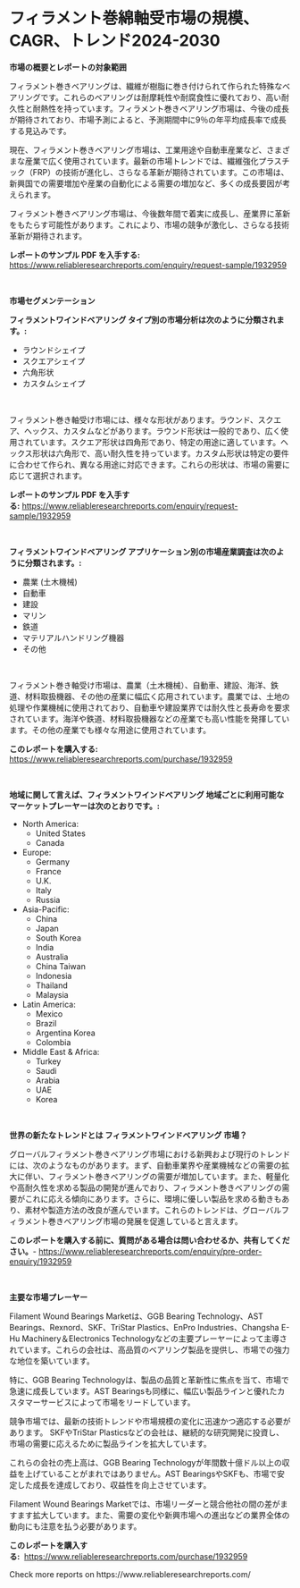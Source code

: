 <p><h1>フィラメント巻綿軸受市場の規模、CAGR、トレンド2024-2030</h1></p><p><strong>市場の概要とレポートの対象範囲</strong></p>
<p><p>フィラメント巻きベアリングは、繊維が樹脂に巻き付けられて作られた特殊なベアリングです。これらのベアリングは耐摩耗性や耐腐食性に優れており、高い耐久性と耐熱性を持っています。フィラメント巻きベアリング市場は、今後の成長が期待されており、市場予測によると、予測期間中に9％の年平均成長率で成長する見込みです。</p><p>現在、フィラメント巻きベアリング市場は、工業用途や自動車産業など、さまざまな産業で広く使用されています。最新の市場トレンドでは、繊維強化プラスチック（FRP）の技術が進化し、さらなる革新が期待されています。この市場は、新興国での需要増加や産業の自動化による需要の増加など、多くの成長要因が考えられます。</p><p>フィラメント巻きベアリング市場は、今後数年間で着実に成長し、産業界に革新をもたらす可能性があります。これにより、市場の競争が激化し、さらなる技術革新が期待されます。</p></p>
<p><strong>レポートのサンプル PDF を入手する:</strong> <a href="https://www.reliableresearchreports.com/enquiry/request-sample/1932959">https://www.reliableresearchreports.com/enquiry/request-sample/1932959</a></p>
<p>&nbsp;</p>
<p><strong>市場セグメンテーション</strong></p>
<p><strong>フィラメントワインドベアリング タイプ別の市場分析は次のように分類されます。:</strong></p>
<p><ul><li>ラウンドシェイプ</li><li>スクエアシェイプ</li><li>六角形状</li><li>カスタムシェイプ</li></ul></p>
<p>&nbsp;</p>
<p><p>フィラメント巻き軸受け市場には、様々な形状があります。ラウンド、スクエア、ヘックス、カスタムなどがあります。ラウンド形状は一般的であり、広く使用されています。スクエア形状は四角形であり、特定の用途に適しています。ヘックス形状は六角形で、高い耐久性を持っています。カスタム形状は特定の要件に合わせて作られ、異なる用途に対応できます。これらの形状は、市場の需要に応じて選択されます。</p></p>
<p><strong>レポートのサンプル PDF を入手する:</strong>&nbsp;<a href="https://www.reliableresearchreports.com/enquiry/request-sample/1932959">https://www.reliableresearchreports.com/enquiry/request-sample/1932959</a></p>
<p>&nbsp;</p>
<p><strong> フィラメントワインドベアリング アプリケーション別の市場産業調査は次のように分類されます。:</strong></p>
<p><ul><li>農業 (土木機械)</li><li>自動車</li><li>建設</li><li>マリン</li><li>鉄道</li><li>マテリアルハンドリング機器</li><li>その他</li></ul></p>
<p>&nbsp;</p>
<p><p>フィラメント巻き軸受け市場は、農業（土木機械）、自動車、建設、海洋、鉄道、材料取扱機器、その他の産業に幅広く応用されています。農業では、土地の処理や作業機械に使用されており、自動車や建設業界では耐久性と長寿命を要求されています。海洋や鉄道、材料取扱機器などの産業でも高い性能を発揮しています。その他の産業でも様々な用途に使用されています。</p></p>
<p><strong>このレポートを購入する:</strong>&nbsp; <a href="https://www.reliableresearchreports.com/purchase/1932959">https://www.reliableresearchreports.com/purchase/1932959</a></p>
<p>&nbsp;</p>
<p><strong>地域に関して言えば、フィラメントワインドベアリング 地域ごとに利用可能なマーケットプレーヤーは次のとおりです。:</strong></p>
<p><ul>
    <li>
        North America:
        <ul>
            <li>United States</li>
            <li>Canada</li>
        </ul>
    </li>
    <li>
        Europe:
        <ul>
            <li>Germany</li>
            <li>France</li>
            <li>U.K.</li>
            <li>Italy</li>
            <li>Russia</li>
        </ul>
    </li>
    <li>
        Asia-Pacific:
        <ul>
            <li>China</li>
            <li>Japan</li>
            <li>South Korea</li>
            <li>India</li>
            <li>Australia</li>
            <li>China Taiwan</li>
            <li>Indonesia</li>
            <li>Thailand</li>
            <li>Malaysia</li>
        </ul>
    </li>
    <li>
        Latin America:
        <ul>
            <li>Mexico</li>
            <li>Brazil</li>
            <li>Argentina Korea</li>
            <li>Colombia</li>
        </ul>
    </li>
    <li>
        Middle East & Africa:
        <ul>
            <li>Turkey</li>
            <li>Saudi</li>
            <li>Arabia</li>
            <li>UAE</li>
            <li>Korea</li>
        </ul>
    </li>
    </ul></p>
<p>&nbsp;</p>
<p><strong>世界の新たなトレンドとは フィラメントワインドベアリング 市場？</strong></p>
<p><p>グローバルフィラメント巻きベアリング市場における新興および現行のトレンドには、次のようなものがあります。まず、自動車業界や産業機械などの需要の拡大に伴い、フィラメント巻きベアリングの需要が増加しています。また、軽量化や高耐久性を求める製品の開発が進んでおり、フィラメント巻きベアリングの需要がこれに応える傾向にあります。さらに、環境に優しい製品を求める動きもあり、素材や製造方法の改良が進んでいます。これらのトレンドは、グローバルフィラメント巻きベアリング市場の発展を促進していると言えます。</p></p>
<p><strong>このレポートを購入する前に、質問がある場合は問い合わせるか、共有してください。</strong>- <a href="https://www.reliableresearchreports.com/enquiry/pre-order-enquiry/1932959">https://www.reliableresearchreports.com/enquiry/pre-order-enquiry/1932959</a></p>
<p>&nbsp;</p>
<p><strong>主要な市場プレーヤー</strong></p>
<p><p>Filament Wound Bearings Marketは、GGB Bearing Technology、AST Bearings、Rexnord、SKF、TriStar Plastics、EnPro Industries、Changsha E-Hu Machinery＆Electronics Technologyなどの主要プレーヤーによって主導されています。これらの会社は、高品質のベアリング製品を提供し、市場での強力な地位を築いています。</p><p>特に、GGB Bearing Technologyは、製品の品質と革新性に焦点を当て、市場で急速に成長しています。AST Bearingsも同様に、幅広い製品ラインと優れたカスタマーサービスによって市場をリードしています。</p><p>競争市場では、最新の技術トレンドや市場規模の変化に迅速かつ適応する必要があります。 SKFやTriStar Plasticsなどの会社は、継続的な研究開発に投資し、市場の需要に応えるために製品ラインを拡大しています。</p><p>これらの会社の売上高は、GGB Bearing Technologyが年間数十億ドル以上の収益を上げていることがまれではありません。AST BearingsやSKFも、市場で安定した成長を達成しており、収益性を向上させています。</p><p>Filament Wound Bearings Marketでは、市場リーダーと競合他社の間の差がますます拡大しています。また、需要の変化や新興市場への進出などの業界全体の動向にも注意を払う必要があります。</p></p>
<p><strong>このレポートを購入する:</strong>&nbsp;&nbsp;<a href="https://www.reliableresearchreports.com/purchase/1932959">https://www.reliableresearchreports.com/purchase/1932959</a></p>
<p>Check more reports on https://www.reliableresearchreports.com/</p>